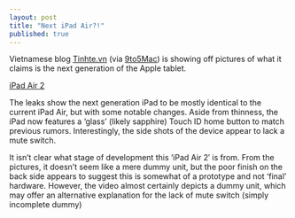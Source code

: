 ```yaml
---
layout: post
title: "Next iPad Air?!"
published: true
---
```


Vietnamese blog [Tinhte.vn](https://www.tinhte.vn/threads/hinh-anh-day-co-phai-la-mo-hinh-cua-ipad-air-moi.2371061/#9to5mac) (via [9to5Mac](http://9to5mac.com/2014/10/08/ipad-air-2-leaks/)) is showing off pictures of what it claims is the next generation of the Apple tablet.

[iPad Air 2](https://lh3.googleusercontent.com/GMfHeX9QqUwT8NRctY6JXHFqjMQ7qwHlk5YyU9BHZA=w826-h550-no)

The leaks show the next generation iPad to be mostly identical to the current iPad Air, but with some notable changes. Aside from thinness, the iPad now features a ‘glass’ (likely sapphire) Touch ID home button to match previous rumors. Interestingly, the side shots of the device appear to lack a mute switch.

It isn’t clear what stage of development this ‘iPad Air 2′ is from. From the pictures, it doesn’t seem like a mere dummy unit, but the poor finish on the back side appears to suggest this is somewhat of a prototype and not ‘final’ hardware. However, the video almost certainly depicts a dummy unit, which may offer an alternative explanation for the lack of mute switch (simply incomplete dummy)